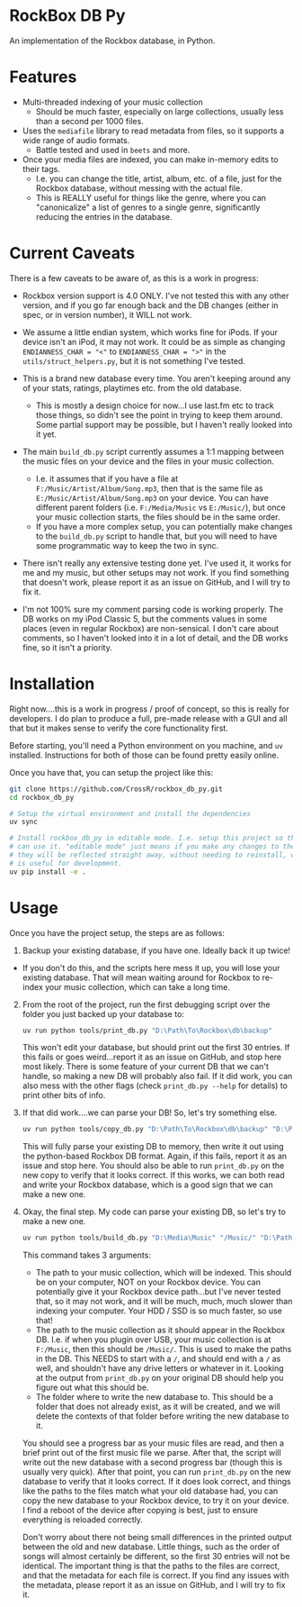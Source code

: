 # RockBox DB Py

An implementation of the Rockbox database, in Python.

# Features

- Multi-threaded indexing of your music collection
  - Should be much faster, especially on large collections, usually less than a
    second per 1000 files.
- Uses the `mediafile` library to read metadata from files, so it supports
  a wide range of audio formats.
  - Battle tested and used in `beets` and more.
- Once your media files are indexed, you can make in-memory edits to their tags.
  - I.e. you can change the title, artist, album, etc. of a file, just for
    the Rockbox database, without messing with the actual file.
  - This is REALLY useful for things like the genre, where you can "canonicalize"
    a list of genres to a single genre, significantly reducing the entries
    in the database.

# Current Caveats

There is a few caveats to be aware of, as this is a work in progress:

- Rockbox version support is 4.0 ONLY. I've not tested this with any other
  version, and if you go far enough back and the DB changes (either in spec, or
  in version number), it WILL not work.

- We assume a little endian system, which works fine for iPods. If your device
  isn't an iPod, it may not work. It could be as simple as changing
  `ENDIANNESS_CHAR = "<"` to `ENDIANNESS_CHAR = ">"` in the
  `utils/struct_helpers.py`, but it is not something I've tested.

- This is a brand new database every time. You aren't keeping around any of
  your stats, ratings, playtimes etc. from the old database.

  - This is mostly a design choice for now...I use last.fm etc to track those
    things, so didn't see the point in trying to keep them around. Some partial
    support may be possible, but I haven't really looked into it yet.

- The main `build_db.py` script currently assumes a 1:1 mapping between
  the music files on your device and the files in your music collection.

  - I.e. it assumes that if you have a file at `F:/Music/Artist/Album/Song.mp3`,
    then that is the same file as `E:/Music/Artist/Album/Song.mp3` on your
    device. You can have different parent folders (i.e. `F:/Media/Music` vs
    `E:/Music/`), but once your music collection starts, the files should be in
    the same order.
  - If you have a more complex setup, you can potentially make changes to the
    `build_db.py` script to handle that, but you will need to have some
    programmatic way to keep the two in sync.

- There isn't really any extensive testing done yet. I've used it, it works for
  me and my music, but other setups may not work. If you find something that
  doesn't work, please report it as an issue on GitHub, and I will try to fix it.

- I'm not 100% sure my comment parsing code is working properly. The DB works on
  my iPod Classic 5, but the comments values in some places (even in regular
  Rockbox) are non-sensical. I don't care about comments, so I haven't looked
  into it in a lot of detail, and the DB works fine, so it isn't a priority.

# Installation

Right now....this is a work in progress / proof of concept, so this is really for
developers. I do plan to produce a full, pre-made release with a GUI and all that
but it makes sense to verify the core functionality first.

Before starting, you'll need a Python environment on you machine, and `uv` installed.
Instructions for both of those can be found pretty easily online.

Once you have that, you can setup the project like this:

```bash
git clone https://github.com/CrossR/rockbox_db_py.git
cd rockbox_db_py

# Setup the virtual environment and install the dependencies
uv sync

# Install rockbox_db_py in editable mode. I.e. setup this project so that you
# can use it. "editable mode" just means if you make any changes to the code,
# they will be reflected straight away, without needing to reinstall, which
# is useful for development.
uv pip install -e .
```

# Usage

Once you have the project setup, the steps are as follows:

1. Backup your existing database, if you have one. Ideally back it up twice!

- If you don't do this, and the scripts here mess it up, you will lose
  your existing database. That will mean waiting around for Rockbox to
  re-index your music collection, which can take a long time.

2. From the root of the project, run the first debugging script over the
   folder you just backed up your database to:

   ```bash
   uv run python tools/print_db.py "D:\Path\To\Rockbox\db\backup"
   ```

   This won't edit your database, but should print out the first 30 entries.
   If this fails or goes weird...report it as an issue on GitHub, and stop here
   most likely. There is some feature of your current DB that we can't handle,
   so making a new DB will probably also fail. If it did work, you can also
   mess with the other flags (check `print_db.py --help` for details) to print
   other bits of info.

3. If that did work....we can parse your DB! So, let's try something else.

   ```bash
   uv run python tools/copy_db.py "D:\Path\To\Rockbox\db\backup" "D:\Path\To\Rockbox\db\copy"
   ```

   This will fully parse your existing DB to memory, then write it out using the
   python-based Rockbox DB format. Again, if this fails, report it as an issue
   and stop here. You should also be able to run `print_db.py` on the new copy
   to verify that it looks correct. If this works, we can both read and write
   your Rockbox database, which is a good sign that we can make a new one.

4. Okay, the final step. My code can parse your existing DB, so let's try to
   make a new one.

   ```bash
   uv run python tools/build_db.py "D:\Media\Music" "/Music/" "D:\Path\To\Rockbox\db\new_db"
   ```

   This command takes 3 arguments:

   - The path to your music collection, which will be indexed. This should be on
     your computer, NOT on your Rockbox device. You can potentially give it your
     Rockbox device path...but I've never tested that, so it may not work, and it
     will be much, much, much slower than indexing your computer. Your HDD / SSD
     is so much faster, so use that!
   - The path to the music collection as it should appear in the Rockbox DB.
     I.e. if when you plugin over USB, your music collection is at `F:/Music`,
     then this should be `/Music/`. This is used to make the paths in the DB.
     This NEEDS to start with a `/`, and should end with a `/` as well, and
     shouldn't have any drive letters or whatever in it. Looking at the
     output from `print_db.py` on your original DB should help you figure
     out what this should be.
   - The folder where to write the new database to. This should be a folder
     that does not already exist, as it will be created, and we will delete
     the contexts of that folder before writing the new database to it.

   You should see a progress bar as your music files are read, and then a brief
   print out of the first music file we parse. After that, the script will write
   out the new database with a second progress bar (though this is usually very
   quick). After that point, you can run `print_db.py` on the new database to
   verify that it looks correct. If it does look correct, and things like the
   paths to the files match what your old database had, you can copy the new
   database to your Rockbox device, to try it on your device.  I find a reboot
   of the device after copying is best, just to ensure everything is reloaded
   correctly.

   Don't worry about there not being small differences in the printed output
   between the old and new database. Little things, such as the order of songs
   will almost certainly be different, so the first 30 entries will not be
   identical. The important thing is that the paths to the files are correct,
   and that the metadata for each file is correct. If you find any issues with
   the metadata, please report it as an issue on GitHub, and I will try to
   fix it.
